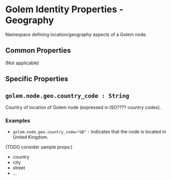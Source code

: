 # Golem Identity Properties - Geography
Namespace defining location/geography aspects of a Golem node.

## Common Properties

(Not applicable)
  
## Specific Properties

## `golem.node.geo.country_code : String`

Country of location of Golem node (expressed in ISO???? country codes).

### **Examples**

* `golem.node.geo.country_code="GB"` - Indicates that the node is located in United Kingdom.

(TODO consider sample props:)
- country
- city
- street
- ... 